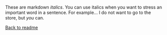 These are markdown _italics_. You can use italics when you want to stress an important word in a sentence. For example... I do not want to go to the store, but _you_ can.

[Back to readme](Readme.md)
